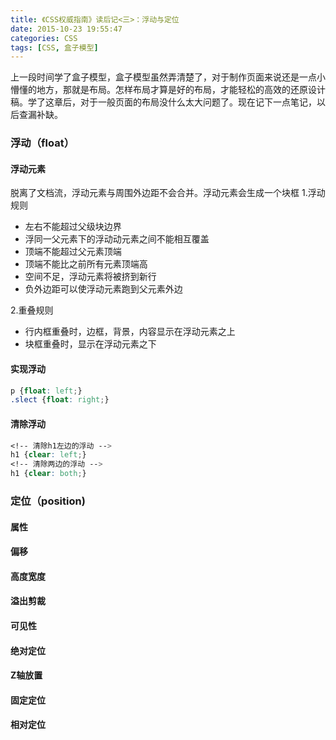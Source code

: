 ```yaml
---
title: 《CSS权威指南》读后记<三>：浮动与定位
date: 2015-10-23 19:55:47
categories: CSS
tags: [CSS, 盒子模型]
---
```

上一段时间学了盒子模型，盒子模型虽然弄清楚了，对于制作页面来说还是一点小懵懂的地方，那就是布局。怎样布局才算是好的布局，才能轻松的高效的还原设计稿。学了这章后，对于一般页面的布局没什么太大问题了。现在记下一点笔记，以后查漏补缺。

### 浮动（float）
#### 浮动元素
脱离了文档流，浮动元素与周围外边距不会合并。浮动元素会生成一个块框
1.浮动规则
- 左右不能超过父级块边界
- 浮同一父元素下的浮动动元素之间不能相互覆盖
- 顶端不能超过父元素顶端
- 顶端不能比之前所有元素顶端高
- 空间不足，浮动元素将被挤到新行
- 负外边距可以使浮动元素跑到父元素外边

2.重叠规则
- 行内框重叠时，边框，背景，内容显示在浮动元素之上
- 块框重叠时，显示在浮动元素之下

#### 实现浮动
```css
p {float: left;}
.slect {float: right;}
```

#### 清除浮动
```css
<!-- 清除h1左边的浮动 -->
h1 {clear: left;}
<!-- 清除两边的浮动 -->
h1 {clear: both;}
```

### 定位（position)

#### 属性

#### 偏移

#### 高度宽度

#### 溢出剪裁

#### 可见性

#### 绝对定位

#### Z轴放置

#### 固定定位

#### 相对定位
